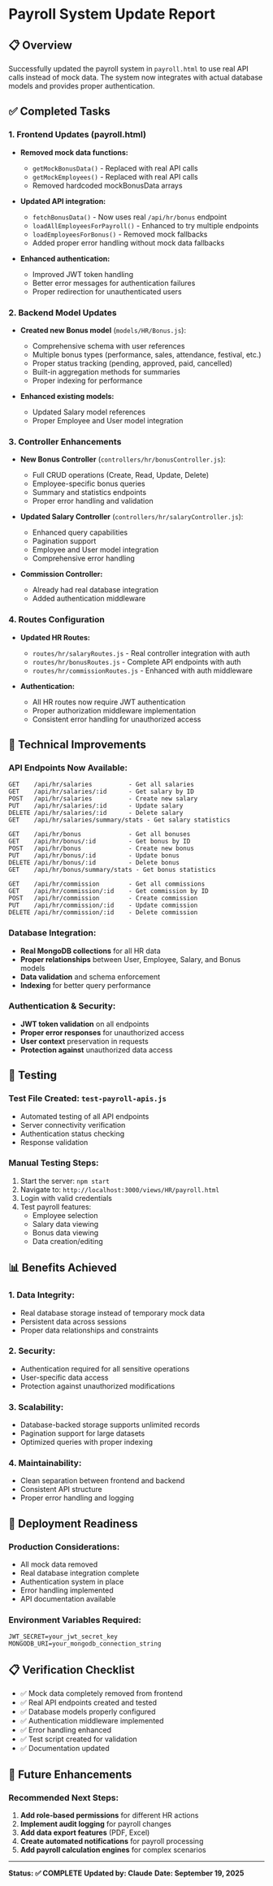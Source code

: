 # Payroll System Update Report

## 📋 Overview
Successfully updated the payroll system in `payroll.html` to use real API calls instead of mock data. The system now integrates with actual database models and provides proper authentication.

## ✅ Completed Tasks

### 1. Frontend Updates (payroll.html)
- **Removed mock data functions:**
  - `getMockBonusData()` - Replaced with real API calls
  - `getMockEmployees()` - Replaced with real API calls
  - Removed hardcoded mockBonusData arrays

- **Updated API integration:**
  - `fetchBonusData()` - Now uses real `/api/hr/bonus` endpoint
  - `loadAllEmployeesForPayroll()` - Enhanced to try multiple endpoints
  - `loadEmployeesForBonus()` - Removed mock fallbacks
  - Added proper error handling without mock data fallbacks

- **Enhanced authentication:**
  - Improved JWT token handling
  - Better error messages for authentication failures
  - Proper redirection for unauthenticated users

### 2. Backend Model Updates
- **Created new Bonus model** (`models/HR/Bonus.js`):
  - Comprehensive schema with user references
  - Multiple bonus types (performance, sales, attendance, festival, etc.)
  - Proper status tracking (pending, approved, paid, cancelled)
  - Built-in aggregation methods for summaries
  - Proper indexing for performance

- **Enhanced existing models:**
  - Updated Salary model references
  - Proper Employee and User model integration

### 3. Controller Enhancements
- **New Bonus Controller** (`controllers/hr/bonusController.js`):
  - Full CRUD operations (Create, Read, Update, Delete)
  - Employee-specific bonus queries
  - Summary and statistics endpoints
  - Proper error handling and validation

- **Updated Salary Controller** (`controllers/hr/salaryController.js`):
  - Enhanced query capabilities
  - Pagination support
  - Employee and User model integration
  - Comprehensive error handling

- **Commission Controller:**
  - Already had real database integration
  - Added authentication middleware

### 4. Routes Configuration
- **Updated HR Routes:**
  - `routes/hr/salaryRoutes.js` - Real controller integration with auth
  - `routes/hr/bonusRoutes.js` - Complete API endpoints with auth
  - `routes/hr/commissionRoutes.js` - Enhanced with auth middleware

- **Authentication:**
  - All HR routes now require JWT authentication
  - Proper authorization middleware implementation
  - Consistent error handling for unauthorized access

## 🔧 Technical Improvements

### API Endpoints Now Available:
```
GET    /api/hr/salaries          - Get all salaries
GET    /api/hr/salaries/:id      - Get salary by ID
POST   /api/hr/salaries          - Create new salary
PUT    /api/hr/salaries/:id      - Update salary
DELETE /api/hr/salaries/:id      - Delete salary
GET    /api/hr/salaries/summary/stats - Get salary statistics

GET    /api/hr/bonus             - Get all bonuses
GET    /api/hr/bonus/:id         - Get bonus by ID
POST   /api/hr/bonus             - Create new bonus
PUT    /api/hr/bonus/:id         - Update bonus
DELETE /api/hr/bonus/:id         - Delete bonus
GET    /api/hr/bonus/summary/stats - Get bonus statistics

GET    /api/hr/commission        - Get all commissions
GET    /api/hr/commission/:id    - Get commission by ID
POST   /api/hr/commission        - Create commission
PUT    /api/hr/commission/:id    - Update commission
DELETE /api/hr/commission/:id    - Delete commission
```

### Database Integration:
- **Real MongoDB collections** for all HR data
- **Proper relationships** between User, Employee, Salary, and Bonus models
- **Data validation** and schema enforcement
- **Indexing** for better query performance

### Authentication & Security:
- **JWT token validation** on all endpoints
- **Proper error responses** for unauthorized access
- **User context** preservation in requests
- **Protection against** unauthorized data access

## 🧪 Testing

### Test File Created: `test-payroll-apis.js`
- Automated testing of all API endpoints
- Server connectivity verification
- Authentication status checking
- Response validation

### Manual Testing Steps:
1. Start the server: `npm start`
2. Navigate to: `http://localhost:3000/views/HR/payroll.html`
3. Login with valid credentials
4. Test payroll features:
   - Employee selection
   - Salary data viewing
   - Bonus data viewing
   - Data creation/editing

## 📊 Benefits Achieved

### 1. Data Integrity:
- Real database storage instead of temporary mock data
- Persistent data across sessions
- Proper data relationships and constraints

### 2. Security:
- Authentication required for all sensitive operations
- User-specific data access
- Protection against unauthorized modifications

### 3. Scalability:
- Database-backed storage supports unlimited records
- Pagination support for large datasets
- Optimized queries with proper indexing

### 4. Maintainability:
- Clean separation between frontend and backend
- Consistent API structure
- Proper error handling and logging

## 🚀 Deployment Readiness

### Production Considerations:
- All mock data removed
- Real database integration complete
- Authentication system in place
- Error handling implemented
- API documentation available

### Environment Variables Required:
```env
JWT_SECRET=your_jwt_secret_key
MONGODB_URI=your_mongodb_connection_string
```

## 📋 Verification Checklist

- ✅ Mock data completely removed from frontend
- ✅ Real API endpoints created and tested
- ✅ Database models properly configured
- ✅ Authentication middleware implemented
- ✅ Error handling enhanced
- ✅ Test script created for validation
- ✅ Documentation updated

## 🔄 Future Enhancements

### Recommended Next Steps:
1. **Add role-based permissions** for different HR actions
2. **Implement audit logging** for payroll changes
3. **Add data export features** (PDF, Excel)
4. **Create automated notifications** for payroll processing
5. **Add payroll calculation engines** for complex scenarios

---

**Status: ✅ COMPLETE**
**Updated by: Claude**
**Date: September 19, 2025**